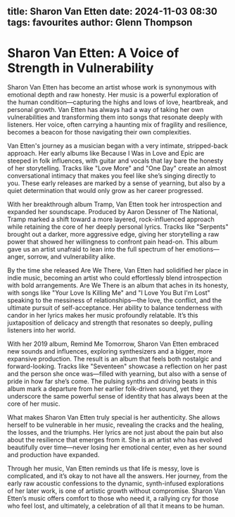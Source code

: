 title: Sharon Van Etten
date: 2024-11-03 08:30
tags: favourites
author: Glenn Thompson
---

# Sharon Van Etten: A Voice of Strength in Vulnerability

Sharon Van Etten has become an artist whose work is synonymous with emotional depth and raw honesty. Her music is a powerful exploration of the human condition—capturing the highs and lows of love, heartbreak, and personal growth. Van Etten has always had a way of taking her own vulnerabilities and transforming them into songs that resonate deeply with listeners. Her voice, often carrying a haunting mix of fragility and resilience, becomes a beacon for those navigating their own complexities.

Van Etten's journey as a musician began with a very intimate, stripped-back approach. Her early albums like Because I Was in Love and Epic are steeped in folk influences, with guitar and vocals that lay bare the honesty of her storytelling. Tracks like "Love More" and "One Day" create an almost conversational intimacy that makes you feel like she’s singing directly to you. These early releases are marked by a sense of yearning, but also by a quiet determination that would only grow as her career progressed.

With her breakthrough album Tramp, Van Etten took her introspection and expanded her soundscape. Produced by Aaron Dessner of The National, Tramp marked a shift toward a more layered, rock-influenced approach while retaining the core of her deeply personal lyrics. Tracks like "Serpents" brought out a darker, more aggressive edge, giving her storytelling a raw power that showed her willingness to confront pain head-on. This album gave us an artist unafraid to lean into the full spectrum of her emotions—anger, sorrow, and vulnerability alike.

By the time she released Are We There, Van Etten had solidified her place in indie music, becoming an artist who could effortlessly blend introspection with bold arrangements. Are We There is an album that aches in its honesty, with songs like "Your Love Is Killing Me" and "I Love You But I'm Lost" speaking to the messiness of relationships—the love, the conflict, and the ultimate pursuit of self-acceptance. Her ability to balance tenderness with candor in her lyrics makes her music profoundly relatable. It’s this juxtaposition of delicacy and strength that resonates so deeply, pulling listeners into her world.

With her 2019 album, Remind Me Tomorrow, Sharon Van Etten embraced new sounds and influences, exploring synthesizers and a bigger, more expansive production. The result is an album that feels both nostalgic and forward-looking. Tracks like "Seventeen" showcase a reflection on her past and the person she once was—filled with yearning, but also with a sense of pride in how far she’s come. The pulsing synths and driving beats in this album mark a departure from her earlier folk-driven sound, yet they underscore the same powerful sense of identity that has always been at the core of her music.

What makes Sharon Van Etten truly special is her authenticity. She allows herself to be vulnerable in her music, revealing the cracks and the healing, the losses, and the triumphs. Her lyrics are not just about the pain but also about the resilience that emerges from it. She is an artist who has evolved beautifully over time—never losing her emotional center, even as her sound and production have expanded.

Through her music, Van Etten reminds us that life is messy, love is complicated, and it’s okay to not have all the answers. Her journey, from the early raw acoustic confessions to the dynamic, synth-infused explorations of her later work, is one of artistic growth without compromise. Sharon Van Etten’s music offers comfort to those who need it, a rallying cry for those who feel lost, and ultimately, a celebration of all that it means to be human.

